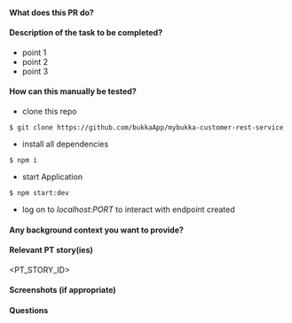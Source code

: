 #### What does this PR do?
<Brief Message Usually Ticket Title>

#### Description of the task to be completed?
- point 1
- point 2
- point 3

#### How can this manually be tested?
- clone this repo
```
$ git clone https://github.com/bukkaApp/mybukka-customer-rest-service
```
- install all dependencies
```
$ npm i
```
- start Application
```
$ npm start:dev
```
- log on to _localhost:PORT_ to interact with endpoint created

#### Any background context you want to provide?

#### Relevant PT story(ies)
<PT_STORY_ID>

#### Screenshots (if appropriate)

#### Questions